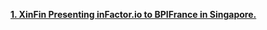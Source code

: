 
**[1. XinFin Presenting inFactor.io to BPIFrance in Singapore.](https://medium.com/xinfin/xinfin-presenting-infactor-io-to-bpifrance-french-public-investment-bank-in-singapore-2f99ce94d5f1)**
